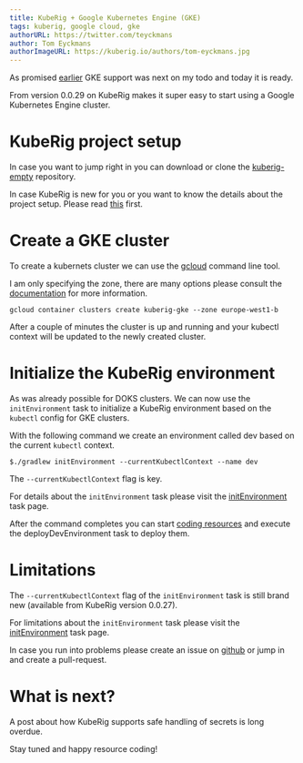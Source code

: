 ```yaml
---
title: KubeRig + Google Kubernetes Engine (GKE)
tags: kuberig, google cloud, gke
authorURL: https://twitter.com/teyckmans
author: Tom Eyckmans
authorImageURL: https://kuberig.io/authors/tom-eyckmans.jpg
---
```


As promised [earlier](https://rigel.dev/kuberig-doks/) GKE support was next on my todo and today it is ready.

From version 0.0.29 on KubeRig makes it super easy to start using a Google Kubernetes Engine cluster.

# KubeRig project setup

In case you want to jump right in you can download or clone the [kuberig-empty](https://github.com/teyckmans/kuberig-empty) repository.

In case KubeRig is new for you or you want to know the details about the project setup. Please read [this](https://rigel.dev/kuberig-microk8s/) first.

# Create a GKE cluster

To create a kubernets cluster we can use the [gcloud](https://cloud.google.com/sdk/gcloud/) command line tool.

I am only specifying the zone, there are many options please consult the [documentation](https://cloud.google.com/kubernetes-engine/docs/how-to/creating-a-cluster) for more information.

    gcloud container clusters create kuberig-gke --zone europe-west1-b
    

After a couple of minutes the cluster is up and running and your kubectl context will be updated to the newly created cluster.

# Initialize the KubeRig environment

As was already possible for DOKS clusters. We can now use the `initEnvironment` task to initialize a KubeRig environment based on the `kubectl` config for GKE clusters.

With the following command we create an environment called dev based on the current `kubectl` context.

    $./gradlew initEnvironment --currentKubectlContext --name dev
    

The  `--currentKubectlContext` flag is key.

For details about the `initEnvironment` task please visit the [initEnvironment](https://rigel.dev/kuberig-init-environment/) task page.

After the command completes you can start [coding resources](https://rigel.dev/kuberig-coding-resources/) and execute the deployDevEnvironment task to deploy them.

# Limitations

The `--currentKubectlContext` flag of the `initEnvironment` task is still brand new (available from KubeRig version 0.0.27).

For limitations about the `initEnvironment` task please visit the [initEnvironment](https://rigel.dev/kuberig-init-environment/) task page.

In case you run into problems please create an issue on [github](https://github.com/teyckmans/kuberig/issues) or jump in and create a pull-request.

# What is next?

A post about how KubeRig supports safe handling of secrets is long overdue.

Stay tuned and happy resource coding!
